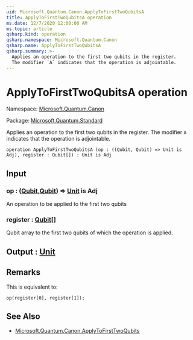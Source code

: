 ```yaml
---
uid: Microsoft.Quantum.Canon.ApplyToFirstTwoQubitsA
title: ApplyToFirstTwoQubitsA operation
ms.date: 12/7/2020 12:00:00 AM
ms.topic: article
qsharp.kind: operation
qsharp.namespace: Microsoft.Quantum.Canon
qsharp.name: ApplyToFirstTwoQubitsA
qsharp.summary: >-
  Applies an operation to the first two qubits in the register.
  The modifier `A` indicates that the operation is adjointable.
---
```


# ApplyToFirstTwoQubitsA operation

Namespace: [Microsoft.Quantum.Canon](xref:Microsoft.Quantum.Canon)

Package: [Microsoft.Quantum.Standard](https://nuget.org/packages/Microsoft.Quantum.Standard)


Applies an operation to the first two qubits in the register.The modifier `A` indicates that the operation is adjointable.

```qsharp
operation ApplyToFirstTwoQubitsA (op : ((Qubit, Qubit) => Unit is Adj), register : Qubit[]) : Unit is Adj
```


## Input

### op : ([Qubit](xref:microsoft.quantum.lang-ref.qubit),[Qubit](xref:microsoft.quantum.lang-ref.qubit)) => [Unit](xref:microsoft.quantum.lang-ref.unit)  is Adj

An operation to be applied to the first two qubits


### register : [Qubit](xref:microsoft.quantum.lang-ref.qubit)[]

Qubit array to the first two qubits of which the operation is applied.



## Output : [Unit](xref:microsoft.quantum.lang-ref.unit)



## Remarks

This is equivalent to:```qsharpop(register[0], register[1]);```

## See Also

- [Microsoft.Quantum.Canon.ApplyToFirstTwoQubits](xref:Microsoft.Quantum.Canon.ApplyToFirstTwoQubits)